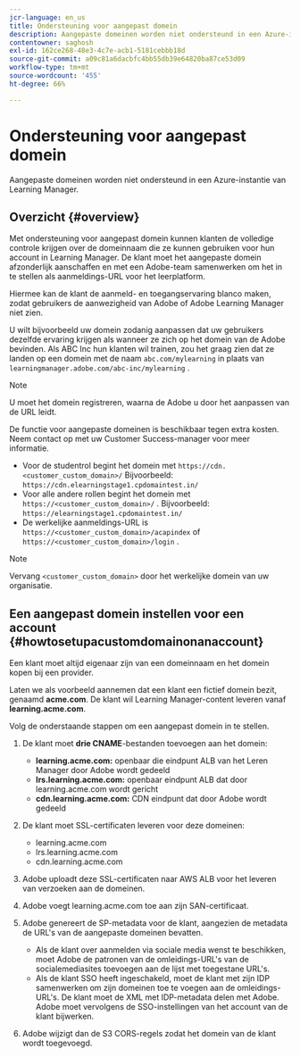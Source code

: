 ```yaml
---
jcr-language: en_us
title: Ondersteuning voor aangepast domein
description: Aangepaste domeinen worden niet ondersteund in een Azure-instantie van Learning Manager.
contentowner: saghosh
exl-id: 162ce268-48e3-4c7e-acb1-5181cebbb18d
source-git-commit: a09c81a6dacbfc4bb55db39e64820ba87ce53d09
workflow-type: tm+mt
source-wordcount: '455'
ht-degree: 66%

---
```


# Ondersteuning voor aangepast domein

Aangepaste domeinen worden niet ondersteund in een Azure-instantie van Learning Manager.

## Overzicht {#overview}

Met ondersteuning voor aangepast domein kunnen klanten de volledige controle krijgen over de domeinnaam die ze kunnen gebruiken voor hun account in Learning Manager. De klant moet het aangepaste domein afzonderlijk aanschaffen en met een Adobe-team samenwerken om het in te stellen als aanmeldings-URL voor het leerplatform.

Hiermee kan de klant de aanmeld- en toegangservaring blanco maken, zodat gebruikers de aanwezigheid van Adobe of Adobe Learning Manager niet zien.

U wilt bijvoorbeeld uw domein zodanig aanpassen dat uw gebruikers dezelfde ervaring krijgen als wanneer ze zich op het domein van de Adobe bevinden. Als ABC Inc hun klanten wil trainen, zou het graag zien dat ze landen op een domein met de naam `abc.com/mylearning` in plaats van `learningmanager.adobe.com/abc-inc/mylearning` .

>[!NOTE]
>
>U moet het domein registreren, waarna de Adobe u door het aanpassen van de URL leidt.


De functie voor aangepaste domeinen is beschikbaar tegen extra kosten. Neem contact op met uw Customer Success-manager voor meer informatie.

* Voor de studentrol begint het domein met `https://cdn.<customer_custom_domain>/` Bijvoorbeeld: `https://cdn.elearningstage1.cpdomaintest.in/`
* Voor alle andere rollen begint het domein met `https://<customer_custom_domain>/` . Bijvoorbeeld: `https://elearningstage1.cpdomaintest.in/`
* De werkelijke aanmeldings-URL is `https://<customer_custom_domain>/acapindex` of `https://<customer_custom_domain>/login` .

>[!NOTE]
>
>Vervang `<customer_custom_domain>` door het werkelijke domein van uw organisatie.

## Een aangepast domein instellen voor een account {#howtosetupacustomdomainonanaccount}

Een klant moet altijd eigenaar zijn van een domeinnaam en het domein kopen bij een provider.

Laten we als voorbeeld aannemen dat een klant een fictief domein bezit, genaamd **acme.com**. De klant wil Learning Manager-content leveren vanaf **learning.acme.com**.

Volg de onderstaande stappen om een aangepast domein in te stellen.

1. De klant moet **drie CNAME**-bestanden toevoegen aan het domein:

   * **learning.acme.com:** openbaar die eindpunt ALB van het Leren Manager door Adobe wordt gedeeld
   * **lrs.learning.acme.com:** openbaar eindpunt ALB dat door learning.acme.com wordt gericht
   * **cdn.learning.acme.com:** CDN eindpunt dat door Adobe wordt gedeeld

1. De klant moet SSL-certificaten leveren voor deze domeinen:

   * learning.acme.com
   * lrs.learning.acme.com
   * cdn.learning.acme.com

1. Adobe uploadt deze SSL-certificaten naar AWS ALB voor het leveren van verzoeken aan de domeinen.
1. Adobe voegt learning.acme.com toe aan zijn SAN-certificaat.
1. Adobe genereert de SP-metadata voor de klant, aangezien de metadata de URL&#39;s van de aangepaste domeinen bevatten.

   * Als de klant over aanmelden via sociale media wenst te beschikken, moet Adobe de patronen van de omleidings-URL&#39;s van de socialemediasites toevoegen aan de lijst met toegestane URL&#39;s.
   * Als de klant SSO heeft ingeschakeld, moet de klant met zijn IDP samenwerken om zijn domeinen toe te voegen aan de omleidings-URL&#39;s. De klant moet de XML met IDP-metadata delen met Adobe. Adobe moet vervolgens de SSO-instellingen van het account van de klant bijwerken.

1. Adobe wijzigt dan de S3 CORS-regels zodat het domein van de klant wordt toegevoegd.
